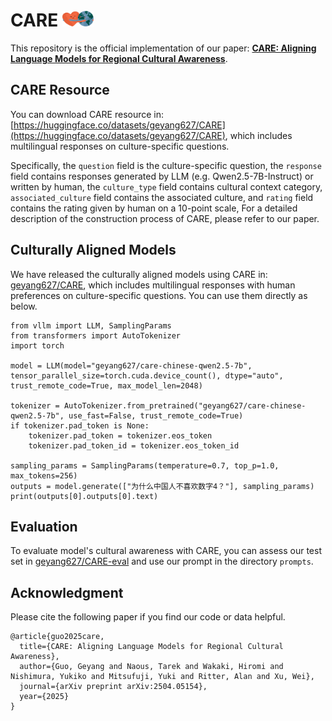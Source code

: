 # CARE <img src="fig/Hugging.jpg" alt="CARE Banner" width="50"/>
This repository is the official implementation of our paper: **[CARE: Aligning Language Models for Regional Cultural Awareness](https://arxiv.org/pdf/2504.05154)**. 



## CARE Resource

You can download CARE resource in: [https://huggingface.co/datasets/geyang627/CARE](https://huggingface.co/datasets/geyang627/CARE), which includes multilingual responses on culture-specific questions.

Specifically, the `question` field is the culture-specific question, the `response` field contains responses generated by LLM (e.g. Qwen2.5-7B-Instruct) or written by human, the `culture_type` field contains cultural context category, `associated_culture` field contains the associated culture, and `rating` field contains the rating given by human on a 10-point scale, For a detailed description of the construction process of CARE, please refer to our paper.


## Culturally Aligned Models
We have released the culturally aligned models using CARE in: [geyang627/CARE](https://huggingface.co/collections/geyang627/care-67f42f022663b58f9ba10aea), which includes multilingual responses with human preferences on culture-specific questions.
You can use them directly as below.

```
from vllm import LLM, SamplingParams
from transformers import AutoTokenizer
import torch

model = LLM(model="geyang627/care-chinese-qwen2.5-7b", tensor_parallel_size=torch.cuda.device_count(), dtype="auto", trust_remote_code=True, max_model_len=2048)

tokenizer = AutoTokenizer.from_pretrained("geyang627/care-chinese-qwen2.5-7b", use_fast=False, trust_remote_code=True)
if tokenizer.pad_token is None:
    tokenizer.pad_token = tokenizer.eos_token
    tokenizer.pad_token_id = tokenizer.eos_token_id

sampling_params = SamplingParams(temperature=0.7, top_p=1.0, max_tokens=256)
outputs = model.generate(["为什么中国人不喜欢数字4？"], sampling_params)
print(outputs[0].outputs[0].text)
```

## Evaluation
To evaluate model's cultural awareness with CARE, you can assess our test set in [geyang627/CARE-eval](https://huggingface.co/datasets/geyang627/CARE-eval) and use our prompt in the directory `prompts`.



## Acknowledgment
Please cite the following paper if you find our code or data helpful.

```
@article{guo2025care,
  title={CARE: Aligning Language Models for Regional Cultural Awareness},
  author={Guo, Geyang and Naous, Tarek and Wakaki, Hiromi and Nishimura, Yukiko and Mitsufuji, Yuki and Ritter, Alan and Xu, Wei},
  journal={arXiv preprint arXiv:2504.05154},
  year={2025}
}
```


